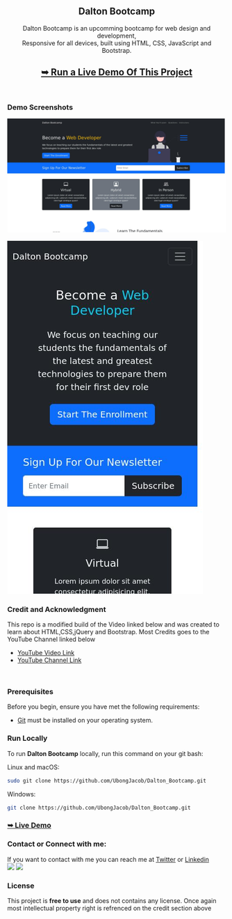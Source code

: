 <div align="center">
  <h2 align="center">Dalton Bootcamp</h2>

Dalton Bootcamp is an upcomming bootcamp for web design and development, <br />Responsive for all devices, built using HTML, CSS, JavaScript and Bootstrap.

## <a href="https://ubongjacob.github.io/Dalton_Bootcamp"><strong>➥ Run a Live Demo Of This Project </strong></a>

</div>

<br />

### Demo Screenshots

<div background-color="red" >
<img src="./demo-images/desktop.jpg" alt="Desktop Demo">
<br/>
<br/>
<img src="./demo-images/mobile.jpg" alt="Mobile Demo">
</div>

### Credit and Acknowledgment

This repo is a modified build of the Video linked below and was created to learn about HTML,CSS,jQuery and Bootstrap. Most Credits goes to the YouTube Channel linked below

- [YouTube Video Link](https://youtu.be/4sosXZsdy-s)
- [YouTube Channel Link](https://www.youtube.com/c/TraversyMedia)

<br/>

### Prerequisites

Before you begin, ensure you have met the following requirements:

- [Git](https://git-scm.com/downloads 'Download Git') must be installed on your operating system.

### Run Locally

To run **Dalton Bootcamp** locally, run this command on your git bash:

Linux and macOS:

```bash
sudo git clone https://github.com/UbongJacob/Dalton_Bootcamp.git
```

Windows:

```bash
git clone https://github.com/UbongJacob/Dalton_Bootcamp.git
```

### <a href="https://ubongjacob.github.io/Dalton_Bootcamp"><strong>➥ Live Demo</strong></a>

### Contact or Connect with me:

If you want to contact with me you can reach me at [Twitter](https://www.twitter.com/ubonggjacob) or [Linkedin](https://www.linkedin.com/in/ubonggjacob)
<br />
<a href = "https://www.linkedin.com/in/ubonggjacob"><img src="https://img.icons8.com/fluent/48/000000/linkedin.png"/></a>
<a href = "https://twitter.com/UbonggJacob"><img src="https://img.icons8.com/fluent/48/000000/twitter.png"/></a>

### License

This project is **free to use** and does not contains any license. Once again most intellectual property right is refrenced on the credit section above

